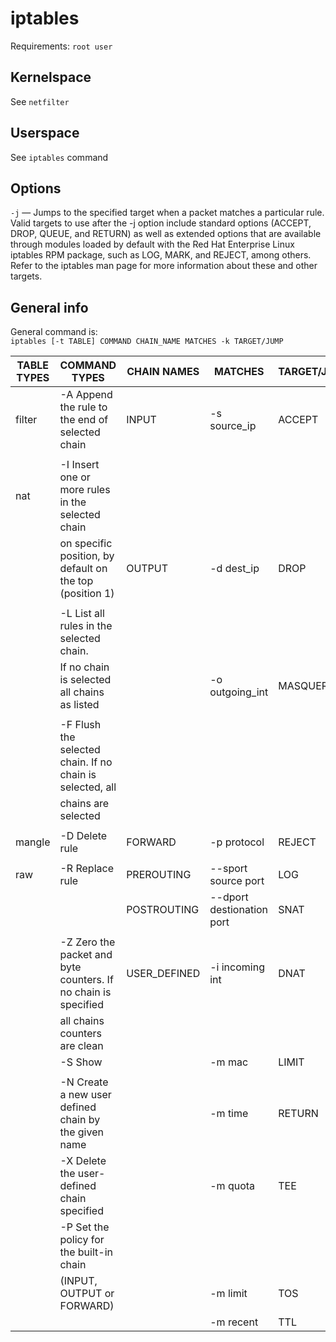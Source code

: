 # iptables
Requirements: `root user`

## Kernelspace
See `netfilter`

## Userspace
See `iptables` command

## Options
`-j` — Jumps to the specified target when a packet matches a particular rule. Valid targets to use after the -j option include standard options (ACCEPT, DROP, QUEUE, and RETURN) as well as extended options that are available through modules loaded by default with the Red Hat Enterprise Linux iptables RPM package, such as LOG, MARK, and REJECT, among others. Refer to the iptables man page for more information about these and other targets.


## General info

General command is:  
`iptables [-t TABLE] COMMAND CHAIN_NAME MATCHES -k TARGET/JUMP`

|  TABLE TYPES  |  COMMAND TYPES                                                  |  CHAIN NAMES       |   MATCHES                 | TARGET/JUMP  |
|---------------|-----------------------------------------------------------------|--------------------|---------------------------|--------------|
|  filter       |  -A Append the rule to the end of selected chain                |  INPUT             | -s source_ip              | ACCEPT       |
|               |                                                                 |                    |                           |              |
|  nat          |  -I Insert one or more rules in the selected chain              |                    |                           |              |
|               |     on specific position, by default on the top (position 1)    |  OUTPUT            | -d dest_ip                | DROP         |
|               |                                                                 |                    |                           |              |
|               |  -L List all rules in the selected chain.                       |                    |                           |              |
|               |     If no chain is selected all chains as listed                |                    | -o outgoing_int           | MASQUERADE   |
|               |                                                                 |                    |                           |              |
|               |  -F Flush the selected chain. If no chain is selected, all      |                    |                           |              |
|               |     chains are selected                                         |                    |                           |              |
|               |                                                                 |                    |                           |              |        
|  mangle       |  -D Delete rule                                                 |  FORWARD           | -p protocol               | REJECT       |
|               |                                                                 |                    |                           |              |           
|  raw          |  -R Replace rule                                                |  PREROUTING        | --sport source port       | LOG          |
|               |                                                                 |  POSTROUTING       | --dport destionation port | SNAT         |
|               |                                                                 |                    |                           |              |
|               |  -Z Zero the packet and byte counters. If no chain is specified |  USER_DEFINED      | -i incoming int           | DNAT         |
|               |     all chains counters are clean                               |                    |                           |              |
|               |  -S Show                                                        |                    | -m mac                    | LIMIT        |
|               |                                                                 |                    |                           |              |
|               |  -N Create a new user defined chain by the given name           |                    | -m time                   | RETURN       |
|               |  -X Delete the user-defined chain specified                     |                    | -m quota                  | TEE          |
|               |  -P Set the policy for the built-in chain                       |                    |                           |              |
|               |    (INPUT, OUTPUT or FORWARD)                                   |                    | -m limit                  | TOS          |
|               |                                                                 |                    | -m recent                 | TTL          |

